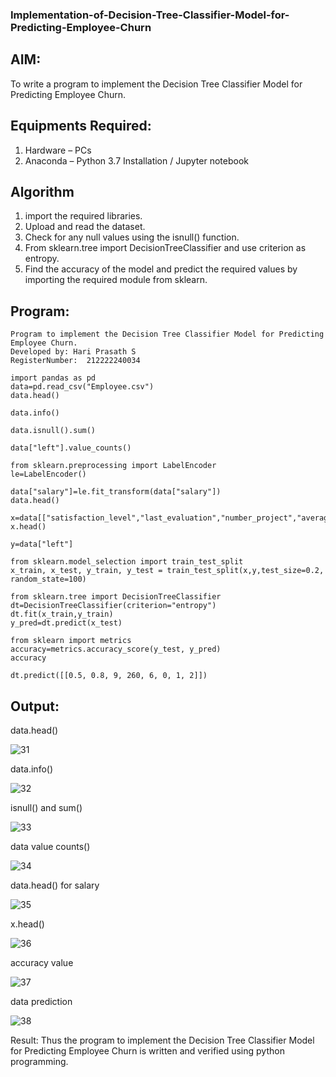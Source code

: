 ### Implementation-of-Decision-Tree-Classifier-Model-for-Predicting-Employee-Churn

## AIM:
To write a program to implement the Decision Tree Classifier Model for Predicting Employee Churn.

## Equipments Required:
1. Hardware – PCs
2. Anaconda – Python 3.7 Installation / Jupyter notebook

## Algorithm
1. import the required libraries.
2. Upload and read the dataset.
3. Check for any null values using the isnull() function.
4. From sklearn.tree import DecisionTreeClassifier and use criterion as entropy.
5. Find the accuracy of the model and predict the required values by importing the required module from sklearn.

## Program:
```
Program to implement the Decision Tree Classifier Model for Predicting Employee Churn.
Developed by: Hari Prasath S
RegisterNumber:  212222240034

import pandas as pd
data=pd.read_csv("Employee.csv")
data.head()

data.info()

data.isnull().sum()

data["left"].value_counts()

from sklearn.preprocessing import LabelEncoder 
le=LabelEncoder()

data["salary"]=le.fit_transform(data["salary"])
data.head()

x=data[["satisfaction_level","last_evaluation","number_project","average_montly_hours","time_spend_company","Work_accident","promotion_last_5years","salary"]]
x.head()

y=data["left"]

from sklearn.model_selection import train_test_split
x_train, x_test, y_train, y_test = train_test_split(x,y,test_size=0.2, random_state=100)

from sklearn.tree import DecisionTreeClassifier
dt=DecisionTreeClassifier(criterion="entropy")
dt.fit(x_train,y_train)
y_pred=dt.predict(x_test)

from sklearn import metrics
accuracy=metrics.accuracy_score(y_test, y_pred)
accuracy

dt.predict([[0.5, 0.8, 9, 260, 6, 0, 1, 2]])

```

## Output:

data.head()

![31](https://github.com/hariprasath5106/Implementation-of-Decision-Tree-Classifier-Model-for-Predicting-Employee-Churn/assets/111515488/4d28c2e4-8695-423d-bedf-c0f5872e071a)


data.info()

![32](https://github.com/hariprasath5106/Implementation-of-Decision-Tree-Classifier-Model-for-Predicting-Employee-Churn/assets/111515488/03176d38-096a-4c6f-84dc-bd4e472e9e74)


isnull() and sum()

![33](https://github.com/hariprasath5106/Implementation-of-Decision-Tree-Classifier-Model-for-Predicting-Employee-Churn/assets/111515488/6b200641-325e-4ed4-8b32-4b764c485a69)


data value counts()

![34](https://github.com/hariprasath5106/Implementation-of-Decision-Tree-Classifier-Model-for-Predicting-Employee-Churn/assets/111515488/a34c3f8a-d8a7-45ef-946b-f700dba26503)


data.head() for salary

![35](https://github.com/hariprasath5106/Implementation-of-Decision-Tree-Classifier-Model-for-Predicting-Employee-Churn/assets/111515488/1f88e6ab-a445-439c-8a70-c6f2424f79bb)


x.head()

![36](https://github.com/hariprasath5106/Implementation-of-Decision-Tree-Classifier-Model-for-Predicting-Employee-Churn/assets/111515488/20db7b70-4424-4878-b361-9ad56702356d)


accuracy value 

![37](https://github.com/hariprasath5106/Implementation-of-Decision-Tree-Classifier-Model-for-Predicting-Employee-Churn/assets/111515488/462f0d52-25e1-40c9-bb34-90ee54878974)


data prediction

![38](https://github.com/hariprasath5106/Implementation-of-Decision-Tree-Classifier-Model-for-Predicting-Employee-Churn/assets/111515488/ee3041d3-f28b-43ae-b3a8-098df9d89f28)

Result:
Thus the program to implement the  Decision Tree Classifier Model for Predicting Employee Churn is written and verified using python programming.
